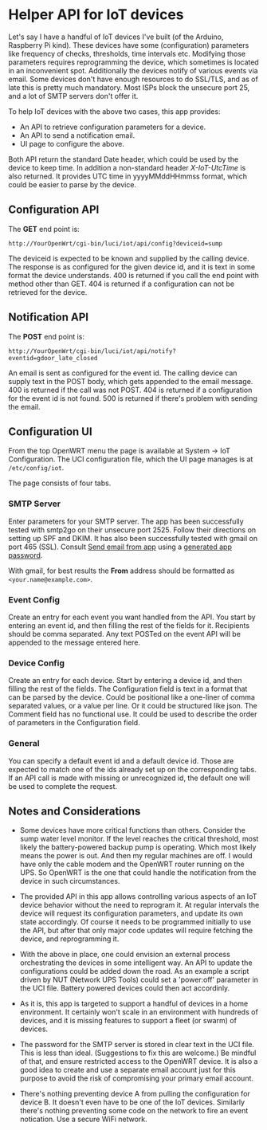 # Helper API for IoT devices

Let's say I have a handful of IoT devices I've built (of the Arduino, Raspberry Pi kind). These devices have some (configuration) parameters like frequency of checks, thresholds, time intervals etc. Modifying those parameters requires reprogramming the device, which sometimes is located in an inconvenient spot. Additionally the devices notify of various events via email. Some devices don't have enough resources to do SSL/TLS, and as of late this is pretty much mandatory. Most ISPs block the unsecure port 25, and a lot of SMTP servers don't offer it.

To help IoT devices with the above two cases, this app provides:
* An API to retrieve configuration parameters for a device.
* An API to send a notification email.
* UI page to configure the above.

Both API return the standard Date header, which could be used by the device to keep time. In addition a non-standard header *X-IoT-UtcTime* is also returned. It provides UTC time in yyyyMMddHHmmss format, which could be easier to parse by the device.

## Configuration API
The **GET** end point is:
```
http://YourOpenWrt/cgi-bin/luci/iot/api/config?deviceid=sump
```
The deviceid is expected to be known and supplied by the calling device. The response is as configured for the given device id, and it is text in some format the device understands. 400 is returned if you call the end point with method other than GET. 404 is returned if a configuration can not be retrieved for the device.

## Notification API
The **POST** end point is:
```
http://YourOpenWrt/cgi-bin/luci/iot/api/notify?eventid=gdoor_late_closed
```
An email is sent as configured for the event id. The calling device can supply text in the POST body, which gets appended to the email message. 400 is returned if the call was not POST. 404 is returned if a configuration for the event id is not found. 500 is returned if there's problem with sending the email.

## Configuration UI
From the top OpenWRT menu the page is available at System -> IoT Configuration. The UCI configuration file, which the UI page manages is at `/etc/config/iot`.

The page consists of four tabs.

### SMTP Server
Enter parameters for your SMTP server. The app has been successfully tested with smtp2go on their unsecure port 2525. Follow their directions on setting up SPF and DKIM. It has also been successfully tested with gmail on port 465 (SSL). Consult [Send email from app](https://support.google.com/a/answer/176600) using a [generated app password](https://support.google.com/mail/answer/185833).

With gmail, for best results the **From** address should be formatted as ```<your.name@example.com>```.

### Event Config
Create an entry for each event you want handled from the API. You start by entering an event id, and then filling the rest of the fields for it. Recipients should be comma separated. Any text POSTed on the event API will be appended to the message entered here.

### Device Config
Create an entry for each device. Start by entering a device id, and then filling the rest of the fields. The Configuration field is text in a format that can be parsed by the device. Could be positional like a one-liner of comma separated values, or a value per line. Or it could be structured like json. The Comment field has no functional use. It could be used to describe the order of parameters in the Configuration field.

### General
You can specify a default event id and a default device id. Those are expected to match one of the ids already set up on the corresponding tabs. If an API call is made with missing or unrecognized id, the default one will be used to complete the request.

## Notes and Considerations
* Some devices have more critical functions than others. Consider the sump water level monitor. If the level reaches the critical threshold, most likely the battery-powered backup pump is operating. Which most likely means the power is out. And then my regular machines are off. I would have only the cable modem and the OpenWRT router running on the UPS. So OpenWRT is the one that could handle the notification from the device in such circumstances.

* The provided API in this app allows controlling various aspects of an IoT device behavior without the need to reprogram it. At regular intervals the device will request its configuration parameters, and update its own state accordingly. Of course it needs to be programmed initially to use the API, but after that only major code updates will require fetching the device, and reprogramming it.

* With the above in place, one could envision an external process orchestrating the devices in some intelligent way. An API to update the configurations could be added down the road. As an example a script driven by NUT (Network UPS Tools) could set a 'power:off' parameter in the UCI file. Battery powered devices could then act accordinly.

* As it is, this app is targeted to support a handful of devices in a home environment. It certainly won't scale in an environment with hundreds of devices, and it is missing features to support a fleet (or swarm) of devices.

* The password for the SMTP server is stored in clear text in the UCI file. This is less than ideal. (Suggestions to fix this are welcome.) Be mindful of that, and ensure restricted access to the OpenWRT device. It is also a good idea to create and use a separate email account just for this purpose to avoid the risk of compromising your primary email account.

* There's nothing preventing device A from pulling the configuration for device B. It doesn't even have to be one of the IoT devices. Similarly there's nothing preventing some code on the network to fire an event notication. Use a secure WiFi network.
